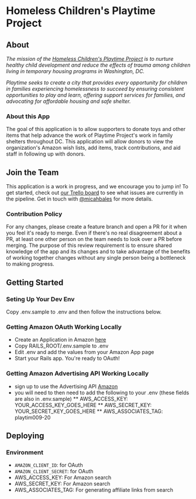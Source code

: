# Homeless Children's Playtime Project

## About

*The mission of the [Homeless Children's Playtime Project](http://www.playtimeproject.org/) is to nurture healthy child development and reduce the effects of trauma among children living in temporary housing programs in Washington, DC.*

*Playtime seeks to create a city that provides every opportunity for children in families experiencing homelessness to succeed by ensuring consistent opportunities to play and learn, offering support services for families, and advocating for affordable housing and safe shelter.*

### About this App

The goal of this application is to allow supporters to donate toys and other items that help advance the work of Playtime Project's work in family shelters throughout DC. This application will allow donors to view the organization's Amazon wish lists, add items, track contributions, and aid staff in following up with donors.

## Join the Team

This application is a work in progress, and we encourage you to jump in! To get started, check out [our Trello board](https://trello.com/b/xpw13CUv) to see what issues are currently in the pipeline. Get in touch with [@micahbales](https://github.com/micahbales) for more details.

### Contribution Policy

For any changes, please create a feature branch and open a PR for it when you feel it's ready to merge. Even if there's no real disagreement about a PR, at least one other person on the team needs to look over a PR before merging. The purpose of this review requirement is to ensure shared knowledge of the app and its changes and to take advantage of the benefits of working together changes without any single person being a bottleneck to making progress.

## Getting Started

### Seting Up Your Dev Env

Copy .env.sample to .env and then follow the instructions below.

### Getting Amazon OAuth Working Locally

* Create an Application in Amazon [here](https://github.com/wingrunr21/omniauth-amazon#prereqs)
* Copy RAILS_ROOT/.env.sample to .env
* Edit .env and add the values from your Amazon App page
* Start your Rails app. You're ready to OAuth!


### Getting Amazon Advertising API Working Locally
* sign up to use the Advertising API [Amazon](https://affiliate-program.amazon.com/gp/flex/advertising/api/sign-in.html)
* you will need to then need to add the following to your .env (these fields are also in .env.sample)
** AWS_ACCESS_KEY: YOUR_ACCESS_KEY_GOES_HERE
** AWS_SECRET_KEY: YOUR_SECRET_KEY_GOES_HERE
** AWS_ASSOCIATES_TAG: playtim009-20

## Deploying

### Environment

* `AMAZON_CLIENT_ID`: for OAuth
* `AMAZON_CLIENT_SECRET`: for OAuth
* AWS_ACCESS_KEY: For Amazon search
* AWS_SECRET_KEY: For Amazon search
* AWS_ASSOCIATES_TAG: For generating affiliate links from search
